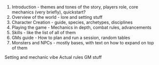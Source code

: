 1. Introduction - themes and tones of the story, players role, core mechanics (very briefly), quickstart?
2. Overview of the world - lore and setting stuff
3. Character Creation - guide, species, archetypes, disciplines
4. Playing the game - Mechanics in depth, combat rules, advancements
5. Skills - like the list of all of them
6. GMs guide - How to plan and run a session, random tables
7. Monsters and NPCs - mostly bases, with text on how to expand on top of them


Setting and mechanic vibe
Actual rules
GM stuff